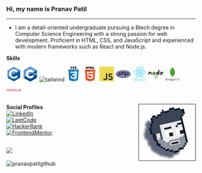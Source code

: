 
### Hi, my name is Pranav Patil
***

* I am a detail-oriented undergraduate pursuing a Btech degree in Computer Science Engineering with a strong passion for web development. Proficient in HTML, CSS, and JavaScript and experienced with modern frameworks such as React and Node.js.
  
__Skills__ 

<p>  
<img src="https://raw.githubusercontent.com/devicons/devicon/master/icons/c/c-original.svg" alt="c" width="40" height="40" margin-right="4"/>

<img src="https://raw.githubusercontent.com/devicons/devicon/master/icons/cplusplus/cplusplus-original.svg" alt="cplusplus" width="40" height="40" margin-right="4"/>

<img src="https://www.vectorlogo.zone/logos/tailwindcss/tailwindcss-icon.svg" alt="tailwind" width="40" height="40" margin-right="4"/>

<img src="https://raw.githubusercontent.com/devicons/devicon/master/icons/css3/css3-original-wordmark.svg" alt="css3" width="40" height="40" margin-right="4"/>

<img src="https://raw.githubusercontent.com/devicons/devicon/master/icons/html5/html5-original-wordmark.svg" alt="html5" width="40" height="40" margin-right="4"/>

<img src="https://raw.githubusercontent.com/devicons/devicon/master/icons/javascript/javascript-original.svg" alt="javascript" width="40" height="40" margin-right="4"/>

<img src="https://raw.githubusercontent.com/devicons/devicon/master/icons/php/php-original.svg" alt="php" width="40" height="40" margin-right="4px" margin-right="4"/>

<img src="https://raw.githubusercontent.com/devicons/devicon/master/icons/react/react-original-wordmark.svg" alt="react" width="40" height="40" margin-right="4"/>

<img src="https://raw.githubusercontent.com/devicons/devicon/master/icons/nodejs/nodejs-original-wordmark.svg" alt="nodejs" width="40" height="40" margin-right="4"/>

<img src="https://raw.githubusercontent.com/devicons/devicon/master/icons/mongodb/mongodb-original-wordmark.svg" alt="mongodb" width="40" height="40" margin-right="4"/>

<img src="https://raw.githubusercontent.com/devicons/devicon/master/icons/oracle/oracle-original.svg" alt="oracle" width="40" height="40" margin-right="4"/>

</p>

<img src="https://github.com/pranavpatilgithub/pranavpatilgithub/blob/main/user%20img/coding%20profile.png" alt="profile" align="right" width="150" height="150" border="1 solid blue">

__Social Profiles__
<br> [![LinkedIn](https://img.shields.io/badge/LinkedIn-%230077B5.svg?logo=linkedin&logoColor=white)](https://www.linkedin.com/in/thepranavpatil/)
<br> [![LeetCode](https://img.shields.io/badge/LeetCode-%2320232a.svg?style=normal&logo=LeetCode&logoColor=%FFA116)](https://leetcode.com/u/brickOfLogic/)
<br> [![HackerRank](https://img.shields.io/badge/hackerRank-%2320232a.svg?style=normal&logo=HackerRank&logoColor=%FFA116)](https://www.hackerrank.com/profile/pranavcode010)
<br> [![FrontendMentor](https://img.shields.io/badge/frontendMentor-%2320232a.svg?style=normal&logo=FrontendMentor&logoColor=%FFA116)](https://www.frontendmentor.io/profile/pranavpatilgithub)


</br>

<img src="https://visitcount.itsvg.in/api?id=pranavpatilgithub&icon=5&color=6"/>

<p><img align="center" src="https://github-readme-streak-stats.herokuapp.com/?user=pranavpatilgithub&" alt="pranavpatilgithub" /></p>



